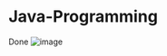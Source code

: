 # Java-Programming
Done
![image](https://user-images.githubusercontent.com/101741122/216931039-a510a853-f04e-470f-993f-b62d478db8b5.png)

